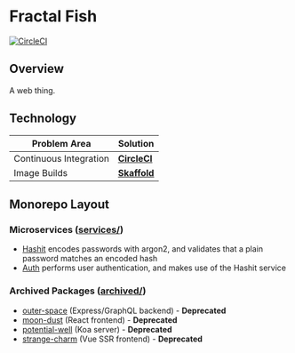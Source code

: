 # Fractal Fish

[![CircleCI](https://circleci.com/gh/ben-walker/fractal-fish.svg?style=svg)](https://circleci.com/gh/ben-walker/fractal-fish)

## Overview

A web thing.

## Technology

| Problem Area | Solution |
| --------------- | ------------------------------------------------- |
| Continuous Integration | **[CircleCI](https://circleci.com/docs)** |
| Image Builds | **[Skaffold](https://github.com/GoogleContainerTools/skaffold)** |

## Monorepo Layout

### Microservices ([services/](./services))

- [Hashit](./services/hashit/) encodes passwords with argon2, and validates that a plain password matches an encoded hash
- [Auth](./services/auth) performs user authentication, and makes use of the Hashit service

### Archived Packages ([archived/](./archived))

- [outer-space](./archived/outer-space/) (Express/GraphQL backend) - **Deprecated**
- [moon-dust](./archived/moon-dust/) (React frontend) - **Deprecated**
- [potential-well](./archived/potential-well) (Koa server) - **Deprecated**
- [strange-charm](./archived/strange-charm) (Vue SSR frontend) - **Deprecated**

